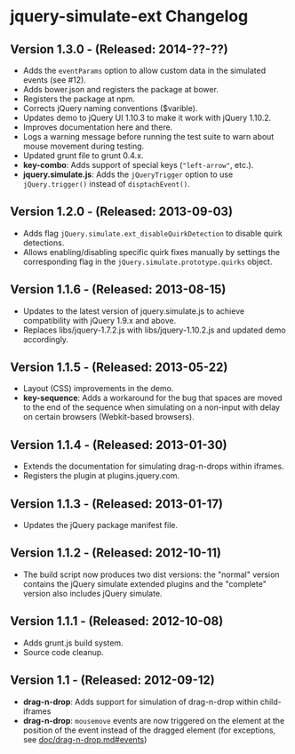 jquery-simulate-ext Changelog
=============================

Version 1.3.0 - (Released: 2014-??-??)
-------------
* Adds the `eventParams` option to allow custom data in the simulated events (see #12).
* Adds bower.json and registers the package at bower.
* Registers the package at npm.
* Corrects jQuery naming conventions ($varible).
* Updates demo to jQuery UI 1.10.3 to make it work with jQuery 1.10.2.
* Improves documentation here and there.
* Logs a warning message before running the test suite to warn about mouse movement
  during testing.
* Updated grunt file to grunt 0.4.x.
* __key-combo__: Adds support of special keys (`"left-arrow"`, etc.).
* __jquery.simulate.js__: Adds the `jQueryTrigger` option to use `jQuery.trigger()`
  instead of `disptachEvent()`.

Version 1.2.0 - (Released: 2013-09-03)
-------------
* Adds flag `jQuery.simulate.ext_disableQuirkDetection` to disable quirk detections.
* Allows enabling/disabling specific quirk fixes manually by settings the corresponding
  flag in the `jQuery.simulate.prototype.quirks` object.

Version 1.1.6 - (Released: 2013-08-15)
-------------
* Updates to the latest version of jquery.simulate.js to achieve compatibility with jQuery 1.9.x
  and above.
* Replaces libs/jquery-1.7.2.js with libs/jquery-1.10.2.js and updated demo accordingly.

Version 1.1.5 - (Released: 2013-05-22)
-------------
* Layout (CSS) improvements in the demo.
* __key-sequence__: Adds a workaround for the bug that spaces are moved to the end
  of the sequence when simulating on a non-input with delay on certain browsers
  (Webkit-based browsers).

Version 1.1.4 - (Released: 2013-01-30)
-------------
* Extends the documentation for simulating drag-n-drops within iframes.
* Registers the plugin at plugins.jquery.com.


Version 1.1.3 - (Released: 2013-01-17)
-------------
* Updates the jQuery package manifest file.


Version 1.1.2 - (Released: 2012-10-11)
-------------
* The build script now produces two dist versions: the "normal" version contains the jQuery simulate
extended plugins and the "complete" version also includes jQuery simulate.


Version 1.1.1 - (Released: 2012-10-08)
-------------
* Adds grunt.js build system.
* Source code cleanup.


Version 1.1 - (Released: 2012-09-12)
-----------
* __drag-n-drop__: Adds support for simulation of drag-n-drop within child-iframes
* __drag-n-drop__: `mousemove` events are now triggered on the element at the position of the event instead of
	the dragged element (for exceptions, see [doc/drag-n-drop.md#events](https://github.com/j-ulrich/jquery-simulate-ext/tree/master/doc/drag-n-drop.md#events))